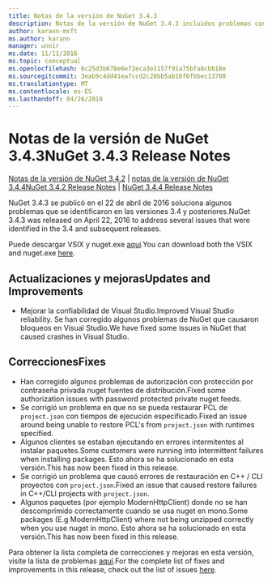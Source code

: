 ```yaml
---
title: Notas de la versión de NuGet 3.4.3
description: Notas de la versión de NuGet 3.4.3 incluidos problemas conocidos, correcciones de errores, las funciones agregadas y dcr.
author: karann-msft
ms.author: karann
manager: unnir
ms.date: 11/11/2016
ms.topic: conceptual
ms.openlocfilehash: 6c25d3b678e6e72eca3e1157f91a75bfa8cbb18e
ms.sourcegitcommit: 3eab9c4dd41ea7ccd2c28bb5ab16f6fbbec13708
ms.translationtype: MT
ms.contentlocale: es-ES
ms.lasthandoff: 04/26/2018
---
```

# <a name="nuget-343-release-notes"></a><span data-ttu-id="658e9-103">Notas de la versión de NuGet 3.4.3</span><span class="sxs-lookup"><span data-stu-id="658e9-103">NuGet 3.4.3 Release Notes</span></span>

<span data-ttu-id="658e9-104">[Notas de la versión de NuGet 3.4.2](../release-notes/nuget-3.4.2.md) | [notas de la versión de NuGet 3.4.4](../release-notes/nuget-3.4.4.md)</span><span class="sxs-lookup"><span data-stu-id="658e9-104">[NuGet 3.4.2 Release Notes](../release-notes/nuget-3.4.2.md) | [NuGet 3.4.4 Release Notes](../release-notes/nuget-3.4.4.md)</span></span>

<span data-ttu-id="658e9-105">NuGet 3.4.3 se publicó en el 22 de abril de 2016 soluciona algunos problemas que se identificaron en las versiones 3.4 y posteriores.</span><span class="sxs-lookup"><span data-stu-id="658e9-105">NuGet 3.4.3 was released on April 22, 2016 to address several issues that were identified in the 3.4 and subsequent releases.</span></span>

<span data-ttu-id="658e9-106">Puede descargar VSIX y nuget.exe [aquí](https://dist.nuget.org/index.html).</span><span class="sxs-lookup"><span data-stu-id="658e9-106">You can download both the VSIX and nuget.exe [here](https://dist.nuget.org/index.html).</span></span>

## <a name="updates-and-improvements"></a><span data-ttu-id="658e9-107">Actualizaciones y mejoras</span><span class="sxs-lookup"><span data-stu-id="658e9-107">Updates and Improvements</span></span>

* <span data-ttu-id="658e9-108">Mejorar la confiabilidad de Visual Studio.</span><span class="sxs-lookup"><span data-stu-id="658e9-108">Improved Visual Studio reliability.</span></span> <span data-ttu-id="658e9-109">Se han corregido algunos problemas de NuGet que causaron bloqueos en Visual Studio.</span><span class="sxs-lookup"><span data-stu-id="658e9-109">We have fixed some issues in NuGet that caused crashes in Visual Studio.</span></span>

## <a name="fixes"></a><span data-ttu-id="658e9-110">Correcciones</span><span class="sxs-lookup"><span data-stu-id="658e9-110">Fixes</span></span>

* <span data-ttu-id="658e9-111">Han corregido algunos problemas de autorización con protección por contraseña privada nuget fuentes de distribución.</span><span class="sxs-lookup"><span data-stu-id="658e9-111">Fixed some authorization issues with password protected private nuget feeds.</span></span>
* <span data-ttu-id="658e9-112">Se corrigió un problema en que no se pueda restaurar PCL de `project.json` con tiempos de ejecución especificado.</span><span class="sxs-lookup"><span data-stu-id="658e9-112">Fixed an issue around being unable to restore PCL's from `project.json` with runtimes specified.</span></span>
* <span data-ttu-id="658e9-113">Algunos clientes se estaban ejecutando en errores intermitentes al instalar paquetes.</span><span class="sxs-lookup"><span data-stu-id="658e9-113">Some customers were running into intermittent failures when installing packages.</span></span> <span data-ttu-id="658e9-114">Esto ahora se ha solucionado en esta versión.</span><span class="sxs-lookup"><span data-stu-id="658e9-114">This has now been fixed in this release.</span></span>
* <span data-ttu-id="658e9-115">Se corrigió un problema que causó errores de restauración en C++ / CLI proyectos con `project.json`.</span><span class="sxs-lookup"><span data-stu-id="658e9-115">Fixed an issue that caused restore failures in C++/CLI projects with `project.json`.</span></span>
* <span data-ttu-id="658e9-116">Algunos paquetes (por ejemplo ModernHttpClient) donde no se han descomprimido correctamente cuando se usa nuget en mono.</span><span class="sxs-lookup"><span data-stu-id="658e9-116">Some packages (E.g ModernHttpClient) where not being unzipped correctly when you use nuget in mono.</span></span> <span data-ttu-id="658e9-117">Esto ahora se ha solucionado en esta versión.</span><span class="sxs-lookup"><span data-stu-id="658e9-117">This has now been fixed in this release.</span></span>

<span data-ttu-id="658e9-118">Para obtener la lista completa de correcciones y mejoras en esta versión, visite la lista de problemas [aquí](https://github.com/NuGet/Home/issues?q=is%3Aissue+milestone%3A3.4.3+is%3Aclosed).</span><span class="sxs-lookup"><span data-stu-id="658e9-118">For the complete list of fixes and improvements in this release, check out the list of issues [here](https://github.com/NuGet/Home/issues?q=is%3Aissue+milestone%3A3.4.3+is%3Aclosed).</span></span>